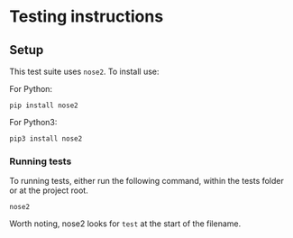 # Testing instructions

## Setup
This test suite uses `nose2`. To install use:

For Python:
    
    pip install nose2

For Python3:

    pip3 install nose2


### Running tests
To running tests, either run the following command, within the
tests folder or at the project root.
    
    nose2
    
Worth noting, nose2 looks for `test` at the start of the filename.